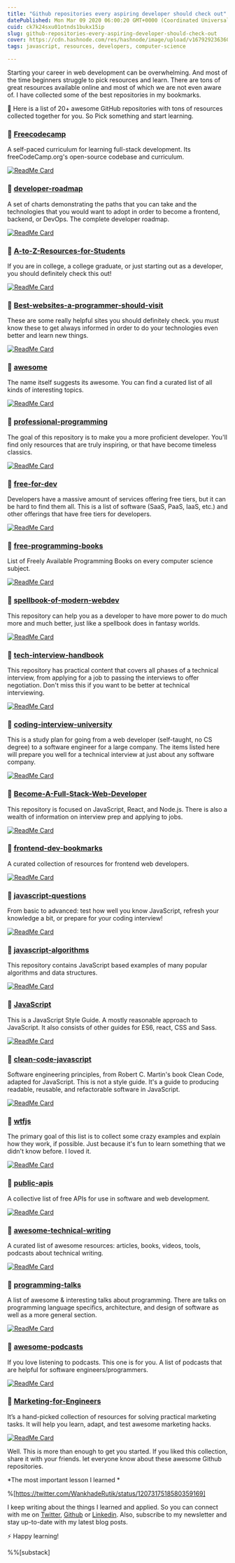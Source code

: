 ```yaml
---
title: "Github repositories every aspiring developer should check out"
datePublished: Mon Mar 09 2020 06:00:20 GMT+0000 (Coordinated Universal Time)
cuid: ck7k24sxu01otnds1bukx15ip
slug: github-repositories-every-aspiring-developer-should-check-out
cover: https://cdn.hashnode.com/res/hashnode/image/upload/v1679292363604/52b883ea-bb41-4438-9985-650a81184c53.png
tags: javascript, resources, developers, computer-science

---
```


Starting your career in web development can be overwhelming. And most of the time beginners struggle to pick resources and learn. There are tons of great resources available online and most of which we are not even aware of. I have collected some of the best repositories in my bookmarks. 

📑 Here is a list of 20+ awesome GitHub repositories with tons of resources collected together for you.
So Pick something and start learning. 



### 📌 [Freecodecamp](https://github.com/freeCodeCamp/freeCodeCamp) 
A self-paced curriculum for learning full-stack development. Its freeCodeCamp.org's open-source codebase and curriculum. 

[![ReadMe Card](https://github-readme-stats.vercel.app/api/pin/?username=freeCodeCamp&repo=freeCodeCamp)](https://github.com/freeCodeCamp/freeCodeCamp) 


###  📌 [developer-roadmap](https://github.com/kamranahmedse/developer-roadmap) 
A set of charts demonstrating the paths that you can take and the technologies that you would want to adopt in order to become a frontend, backend, or DevOps. The complete developer roadmap.

[![ReadMe Card](https://github-readme-stats.vercel.app/api/pin/?username=kamranahmedse&repo=developer-roadmap)](https://github.com/kamranahmedse/developer-roadmap) 


### 📌 [A-to-Z-Resources-for-Students](https://github.com/dipakkr/A-to-Z-Resources-for-Students) 
 If you are in college, a college graduate, or just starting out as a developer, you should definitely check this out! 

[![ReadMe Card](https://github-readme-stats.vercel.app/api/pin/?username=dipakkr&repo=A-to-Z-Resources-for-Students)](https://github.com/dipakkr/A-to-Z-Resources-for-Students) 


### 📌 [Best-websites-a-programmer-should-visit](https://github.com/sdmg15/Best-websites-a-programmer-should-visit)   
These are some really helpful sites you should definitely check.  you must know these to get always informed in order to do your technologies even better and learn new things.

[![ReadMe Card](https://github-readme-stats.vercel.app/api/pin/?username=sdmg15&repo=Best-websites-a-programmer-should-visit)](https://github.com/sdmg15/Best-websites-a-programmer-should-visit)

### 📌 [awesome](https://github.com/sindresorhus/awesome) 
The name itself suggests its awesome. You can find a curated list of all kinds of interesting topics. 

[![ReadMe Card](https://github-readme-stats.vercel.app/api/pin/?username=sindresorhus&repo=awesome)](https://github.com/sindresorhus/awesome)


### 📌 [professional-programming](https://github.com/charlax/professional-programming) 
The goal of this repository is to make you a more proficient developer. You'll find only resources that are truly inspiring, or that have become timeless classics.

[![ReadMe Card](https://github-readme-stats.vercel.app/api/pin/?username=charlax&repo=professional-programming)](https://github.com/charlax/professional-programming)

### 📌 [free-for-dev](https://github.com/ripienaar/free-for-dev)  
Developers have a massive amount of services offering free tiers, but it can be hard to find them all. This is a list of software (SaaS, PaaS, IaaS, etc.) and other offerings that have free tiers for developers.

[![ReadMe Card](https://github-readme-stats.vercel.app/api/pin/?username=ripienaar&repo=free-for-dev)](https://github.com/ripienaar/free-for-dev)


### 📌 [free-programming-books](https://github.com/EbookFoundation/free-programming-books)  
List of Freely Available Programming Books on every computer science subject. 

[![ReadMe Card](https://github-readme-stats.vercel.app/api/pin/?username=EbookFoundation&repo=free-programming-books)](https://github.com/EbookFoundation/free-programming-books)

### 📌 [spellbook-of-modern-webdev](https://github.com/dexteryy/spellbook-of-modern-webdev)  
This repository can help you as a developer to have more power to do much more and much better, just like a spellbook does in fantasy worlds.

[![ReadMe Card](https://github-readme-stats.vercel.app/api/pin/?username=dexteryy&repo=spellbook-of-modern-webdev)](https://github.com/dexteryy/spellbook-of-modern-webdev)

### 📌 [tech-interview-handbook](https://github.com/yangshun/tech-interview-handbook)  
This repository has practical content that covers all phases of a technical interview, from applying for a job to passing the interviews to offer negotiation.  Don't miss this if you want to be better at technical interviewing. 

[![ReadMe Card](https://github-readme-stats.vercel.app/api/pin/?username=yangshun&repo=tech-interview-handbook)](https://github.com/yangshun/tech-interview-handbook)


### 📌 [coding-interview-university](https://github.com/jwasham/coding-interview-university)  
This is a study plan for going from a web developer (self-taught, no CS degree) to a software engineer for a large company. The items listed here will prepare you well for a technical interview at just about any software company.

[![ReadMe Card](https://github-readme-stats.vercel.app/api/pin/?username=jwasham&repo=coding-interview-university)](https://github.com/jwasham/coding-interview-university)

### 📌 [Become-A-Full-Stack-Web-Developer](https://github.com/bmorelli25/Become-A-Full-Stack-Web-Developer)  
This repository is focused on JavaScript, React, and Node.js. There is also a wealth of information on interview prep and applying to jobs. 

[![ReadMe Card](https://github-readme-stats.vercel.app/api/pin/?username=bmorelli25&repo=Become-A-Full-Stack-Web-Developer)](https://github.com/bmorelli25/Become-A-Full-Stack-Web-Developer)


### 📌 [frontend-dev-bookmarks](https://github.com/dypsilon/frontend-dev-bookmarks)  
A curated collection of resources for frontend web developers. 

[![ReadMe Card](https://github-readme-stats.vercel.app/api/pin/?username=dypsilon&repo=frontend-dev-bookmarks)](https://github.com/dypsilon/frontend-dev-bookmarks)

### 📌 [javascript-questions](https://github.com/lydiahallie/javascript-questions) 
From basic to advanced: test how well you know JavaScript, refresh your knowledge a bit, or prepare for your coding interview!  

[![ReadMe Card](https://github-readme-stats.vercel.app/api/pin/?username=lydiahallie&repo=javascript-questions)](https://github.com/lydiahallie/javascript-questions)

### 📌 [javascript-algorithms](https://github.com/trekhleb/javascript-algorithms) 
This repository contains JavaScript based examples of many popular algorithms and data structures. 

[![ReadMe Card](https://github-readme-stats.vercel.app/api/pin/?username=trekhleb&repo=javascript-algorithms)](https://github.com/trekhleb/javascript-algorithms)

### 📌 [JavaScript](https://github.com/airbnb/javascript)
This is a JavaScript Style Guide. A mostly reasonable approach to JavaScript. It also consists of other guides for ES6, react, CSS and Sass.

[![ReadMe Card](https://github-readme-stats.vercel.app/api/pin/?username=airbnb&repo=javascript)](https://github.com/airbnb/javascript)

### 📌 [clean-code-javascript](https://github.com/ryanmcdermott/clean-code-javascript)  
Software engineering principles, from Robert C. Martin's book Clean Code, adapted for JavaScript. This is not a style guide. It's a guide to producing readable, reusable, and refactorable software in JavaScript. 

[![ReadMe Card](https://github-readme-stats.vercel.app/api/pin/?username=ryanmcdermott&repo=clean-code-javascript)](https://github.com/ryanmcdermott/clean-code-javascript)

### 📌 [wtfjs](https://github.com/denysdovhan/wtfjs)  
The primary goal of this list is to collect some crazy examples and explain how they work, if possible. Just because it's fun to learn something that we didn't know before. I loved it.  

[![ReadMe Card](https://github-readme-stats.vercel.app/api/pin/?username=denysdovhan&repo=wtfjs)](https://github.com/denysdovhan/wtfjs)


### 📌 [public-apis](https://github.com/public-apis/public-apis)  
A collective list of free APIs for use in software and web development. 

[![ReadMe Card](https://github-readme-stats.vercel.app/api/pin/?username=public-apis&repo=public-apis)](https://github.com/public-apis/public-apis)


### 📌 [awesome-technical-writing](https://github.com/BolajiAyodeji/awesome-technical-writing)
A curated list of awesome resources: articles, books, videos, tools, podcasts about technical writing. 


[![ReadMe Card](https://github-readme-stats.vercel.app/api/pin/?username=BolajiAyodeji&repo=awesome-technical-writing)](https://github.com/BolajiAyodeji/awesome-technical-writing)

### 📌 [programming-talks](https://github.com/hellerve/programming-talks)
A list of awesome & interesting talks about programming. There are talks on programming language specifics, architecture, and design of software as well as a more general section.

[![ReadMe Card](https://github-readme-stats.vercel.app/api/pin/?username=hellerve&repo=programming-talks)](https://github.com/hellerve/programming-talks)

### 📌 [awesome-podcasts](https://github.com/rShetty/awesome-podcasts)
If you love listening to podcasts. This one is for you. A list of podcasts that are helpful for software engineers/programmers.

[![ReadMe Card](https://github-readme-stats.vercel.app/api/pin/?username=rShetty&repo=awesome-podcasts)](https://github.com/rShetty/awesome-podcasts)

### 📌 [Marketing-for-Engineers](https://github.com/LisaDziuba/Marketing-for-Engineers)
It’s a hand-picked collection of resources for solving practical marketing tasks. It will help you learn, adapt, and test awesome marketing hacks.

[![ReadMe Card](https://github-readme-stats.vercel.app/api/pin/?username=LisaDziuba&repo=Marketing-for-Engineers)](https://github.com/LisaDziuba/Marketing-for-Engineers)

Well. This is more than enough to get you started. If you liked this collection, share it with your friends. let everyone know about these awesome Github repositories. 

*The most important lesson I learned *

%[https://twitter.com/WankhadeRutik/status/1207317518580359169]

I keep writing about the things I learned and applied. So you can connect with me on [Twitter](https://twitter.com/WankhadeRutik), [Github](https://github.com/rutikwankhade)  or [Linkedin](https://www.linkedin.com/in/rutik-wankhade). Also, subscribe to my newsletter and stay up-to-date with my latest blog posts.

⚡ Happy learning!

%%[substack]








